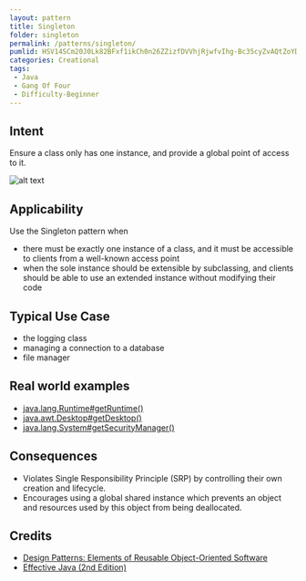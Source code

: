 ```yaml
---
layout: pattern
title: Singleton
folder: singleton
permalink: /patterns/singleton/
pumlid: HSV14SCm20J0Lk82BFxf1ikCh0n26ZZizfDVVhjRjwfvIhg-Bc35cyZvAQtZoYD3l4w364gTWxhcms2d3z-ydnAzsRuO4BUWmV43HRUcWcaagF-Lz55M3lq2
categories: Creational
tags:
 - Java
 - Gang Of Four
 - Difficulty-Beginner
---
```


## Intent
Ensure a class only has one instance, and provide a global point of
access to it.

![alt text](./etc/singleton_1.png "Singleton")

## Applicability
Use the Singleton pattern when

* there must be exactly one instance of a class, and it must be accessible to clients from a well-known access point
* when the sole instance should be extensible by subclassing, and clients should be able to use an extended instance without modifying their code

## Typical Use Case

* the logging class
* managing a connection to a database
* file manager

## Real world examples

* [java.lang.Runtime#getRuntime()](http://docs.oracle.com/javase/8/docs/api/java/lang/Runtime.html#getRuntime%28%29)
* [java.awt.Desktop#getDesktop()](http://docs.oracle.com/javase/8/docs/api/java/awt/Desktop.html#getDesktop--)
* [java.lang.System#getSecurityManager()](http://docs.oracle.com/javase/8/docs/api/java/lang/System.html#getSecurityManager--)


## Consequences

* Violates Single Responsibility Principle (SRP) by controlling their own creation and lifecycle.
* Encourages using a global shared instance which prevents an object and resources used by this object from being deallocated.     

## Credits

* [Design Patterns: Elements of Reusable Object-Oriented Software](http://www.amazon.com/Design-Patterns-Elements-Reusable-Object-Oriented/dp/0201633612)
* [Effective Java (2nd Edition)](http://www.amazon.com/Effective-Java-Edition-Joshua-Bloch/dp/0321356683)
